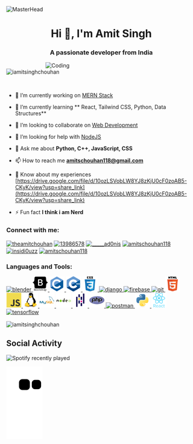 ![MasterHead](https://www.linkpicture.com/q/ezgif.com-gif-maker_2.gif)
<h1 align="center">Hi 👋, I'm Amit Singh</h1>
<h3 align="center">A passionate developer from India</h3>
<img align="right" alt="Coding" width="400" src="https://camo.githubusercontent.com/d8a7b68700e343761bb04aee7c848aade21227cdae9e9ce9f1dac0d7c88df23d/68747470733a2f2f63646e612e61727473746174696f6e2e636f6d2f702f6173736574732f696d616765732f696d616765732f3033352f3639332f3635362f6f726967696e616c2f6777796e6574682d62616c7563696f2d68656c6c6f2d776f726c642e6769663f31363135363432383737">

<p align="left"> <img src="https://komarev.com/ghpvc/?username=iamitsinghchouhan&label=Profile%20views&color=0e75b6&style=flat" alt="iamitsinghchouhan" /> </p>

<p align="left"> <a href="https://twitter.com/" target="blank"><img src="https://img.shields.io/twitter/follow/?logo=twitter&style=for-the-badge" alt="" /></a> </p>

- 🔭 I’m currently working on [MERN Stack](https://github.com/iamitsinghchouhan/Dot)

- 🌱 I’m currently learning ** React, Tailwind CSS, Python, Data Structures**

- 👯 I’m looking to collaborate on [Web Development](https://github.com/iamitsinghchouhan/AutoCrypto)

- 🤝 I’m looking for help with [NodeJS](https://github.com/iamitsinghchouhan/Covid-Analysis)

- 💬 Ask me about **Python, C++, JavaScript, CSS**

- 📫 How to reach me **amitschouhan118@gmail.com**

- 📄 Know about my experiences [https://drive.google.com/file/d/10ozLSVobLW8YJ8zKjU0cF0zoAB5-CKyK/view?usp=share_link](https://drive.google.com/file/d/10ozLSVobLW8YJ8zKjU0cF0zoAB5-CKyK/view?usp=share_link)

- ⚡ Fun fact **I think i am Nerd**

<h3 align="left">Connect with me:</h3>
<p align="left">
<a href="https://linkedin.com/in/theamitchouhan" target="blank"><img align="center" src="https://raw.githubusercontent.com/rahuldkjain/github-profile-readme-generator/master/src/images/icons/Social/linked-in-alt.svg" alt="theamitchouhan" height="30" width="40" /></a>
<a href="https://stackoverflow.com/users/13986578" target="blank"><img align="center" src="https://raw.githubusercontent.com/rahuldkjain/github-profile-readme-generator/master/src/images/icons/Social/stack-overflow.svg" alt="13986578" height="30" width="40" /></a>
<a href="https://instagram.com/_____ad0nis" target="blank"><img align="center" src="https://raw.githubusercontent.com/rahuldkjain/github-profile-readme-generator/master/src/images/icons/Social/instagram.svg" alt="_____ad0nis" height="30" width="40" /></a>
<a href="https://www.hackerrank.com/amitschouhan118" target="blank"><img align="center" src="https://raw.githubusercontent.com/rahuldkjain/github-profile-readme-generator/master/src/images/icons/Social/hackerrank.svg" alt="amitschouhan118" height="30" width="40" /></a>
<a href="https://www.leetcode.com/insidi0uzz" target="blank"><img align="center" src="https://raw.githubusercontent.com/rahuldkjain/github-profile-readme-generator/master/src/images/icons/Social/leet-code.svg" alt="insidi0uzz" height="30" width="40" /></a>
<a href="https://auth.geeksforgeeks.org/user/amitschouhan118" target="blank"><img align="center" src="https://raw.githubusercontent.com/rahuldkjain/github-profile-readme-generator/master/src/images/icons/Social/geeks-for-geeks.svg" alt="amitschouhan118" height="30" width="40" /></a>
</p>

<h3 align="left">Languages and Tools:</h3>
<p align="left"> <a href="https://www.blender.org/" target="_blank" rel="noreferrer"> <img src="https://download.blender.org/branding/community/blender_community_badge_white.svg" alt="blender" width="40" height="40"/> </a> <a href="https://getbootstrap.com" target="_blank" rel="noreferrer"> <img src="https://raw.githubusercontent.com/devicons/devicon/master/icons/bootstrap/bootstrap-plain-wordmark.svg" alt="bootstrap" width="40" height="40"/> </a> <a href="https://www.cprogramming.com/" target="_blank" rel="noreferrer"> <img src="https://raw.githubusercontent.com/devicons/devicon/master/icons/c/c-original.svg" alt="c" width="40" height="40"/> </a> <a href="https://www.w3schools.com/cpp/" target="_blank" rel="noreferrer"> <img src="https://raw.githubusercontent.com/devicons/devicon/master/icons/cplusplus/cplusplus-original.svg" alt="cplusplus" width="40" height="40"/> </a> <a href="https://www.w3schools.com/css/" target="_blank" rel="noreferrer"> <img src="https://raw.githubusercontent.com/devicons/devicon/master/icons/css3/css3-original-wordmark.svg" alt="css3" width="40" height="40"/> </a> <a href="https://www.djangoproject.com/" target="_blank" rel="noreferrer"> <img src="https://cdn.worldvectorlogo.com/logos/django.svg" alt="django" width="40" height="40"/> </a> <a href="https://firebase.google.com/" target="_blank" rel="noreferrer"> <img src="https://www.vectorlogo.zone/logos/firebase/firebase-icon.svg" alt="firebase" width="40" height="40"/> </a> <a href="https://git-scm.com/" target="_blank" rel="noreferrer"> <img src="https://www.vectorlogo.zone/logos/git-scm/git-scm-icon.svg" alt="git" width="40" height="40"/> </a> <a href="https://www.w3.org/html/" target="_blank" rel="noreferrer"> <img src="https://raw.githubusercontent.com/devicons/devicon/master/icons/html5/html5-original-wordmark.svg" alt="html5" width="40" height="40"/> </a> <a href="https://developer.mozilla.org/en-US/docs/Web/JavaScript" target="_blank" rel="noreferrer"> <img src="https://raw.githubusercontent.com/devicons/devicon/master/icons/javascript/javascript-original.svg" alt="javascript" width="40" height="40"/> </a> <a href="https://www.linux.org/" target="_blank" rel="noreferrer"> <img src="https://raw.githubusercontent.com/devicons/devicon/master/icons/linux/linux-original.svg" alt="linux" width="40" height="40"/> </a> <a href="https://www.mysql.com/" target="_blank" rel="noreferrer"> <img src="https://raw.githubusercontent.com/devicons/devicon/master/icons/mysql/mysql-original-wordmark.svg" alt="mysql" width="40" height="40"/> </a> <a href="https://nodejs.org" target="_blank" rel="noreferrer"> <img src="https://raw.githubusercontent.com/devicons/devicon/master/icons/nodejs/nodejs-original-wordmark.svg" alt="nodejs" width="40" height="40"/> </a> <a href="https://pandas.pydata.org/" target="_blank" rel="noreferrer"> <img src="https://raw.githubusercontent.com/devicons/devicon/2ae2a900d2f041da66e950e4d48052658d850630/icons/pandas/pandas-original.svg" alt="pandas" width="40" height="40"/> </a> <a href="https://www.php.net" target="_blank" rel="noreferrer"> <img src="https://raw.githubusercontent.com/devicons/devicon/master/icons/php/php-original.svg" alt="php" width="40" height="40"/> </a> <a href="https://postman.com" target="_blank" rel="noreferrer"> <img src="https://www.vectorlogo.zone/logos/getpostman/getpostman-icon.svg" alt="postman" width="40" height="40"/> </a> <a href="https://www.python.org" target="_blank" rel="noreferrer"> <img src="https://raw.githubusercontent.com/devicons/devicon/master/icons/python/python-original.svg" alt="python" width="40" height="40"/> </a> <a href="https://reactjs.org/" target="_blank" rel="noreferrer"> <img src="https://raw.githubusercontent.com/devicons/devicon/master/icons/react/react-original-wordmark.svg" alt="react" width="40" height="40"/> </a> <a href="https://www.tensorflow.org" target="_blank" rel="noreferrer"> <img src="https://www.vectorlogo.zone/logos/tensorflow/tensorflow-icon.svg" alt="tensorflow" width="40" height="40"/> </a> </p>

<!-- <p><img align="left" src="https://github-readme-stats.vercel.app/api/top-langs?username=iamitsinghchouhan&show_icons=true&locale=en&layout=compact" alt="iamitsinghchouhan" /></p>

<p>&nbsp;<img align="center" src="https://github-readme-stats.vercel.app/api?username=iamitsinghchouhan&show_icons=true&locale=en" alt="iamitsinghchouhan" /></p> -->

<p><img align="center" src="https://github-readme-streak-stats.herokuapp.com/?user=iamitsinghchouhan&" alt="iamitsinghchouhan" /></p>


## Social Activity

<img src="https://spotify-recently-played-readme.vercel.app/api?user=317lvyjb73g72kb5u3xqf5gruoti&count=3" alt="Spotify recently played"></br>


![snake gif](https://github.com/amajaying/amajaying/blob/output/github-contribution-grid-snake.svg)



